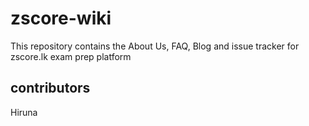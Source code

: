 # zscore-wiki

This repository contains the About Us, FAQ, Blog and issue tracker for zscore.lk exam prep platform
## contributors

Hiruna
